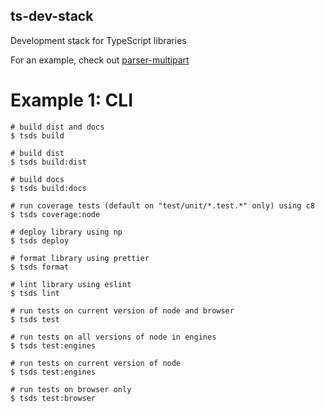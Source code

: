 ## ts-dev-stack

Development stack for TypeScript libraries

For an example, check out [parser-multipart](https://github.com/kmalakoff/parser-multipart)

# Example 1: CLI

```
# build dist and docs
$ tsds build

# build dist
$ tsds build:dist

# build docs
$ tsds build:docs

# run coverage tests (default on "test/unit/*.test.*" only) using c8
$ tsds coverage:node

# deploy library using np
$ tsds deploy

# format library using prettier
$ tsds format

# lint library using eslint
$ tsds lint

# run tests on current version of node and browser
$ tsds test

# run tests on all versions of node in engines
$ tsds test:engines

# run tests on current version of node
$ tsds test:engines

# run tests on browser only
$ tsds test:browser
```

